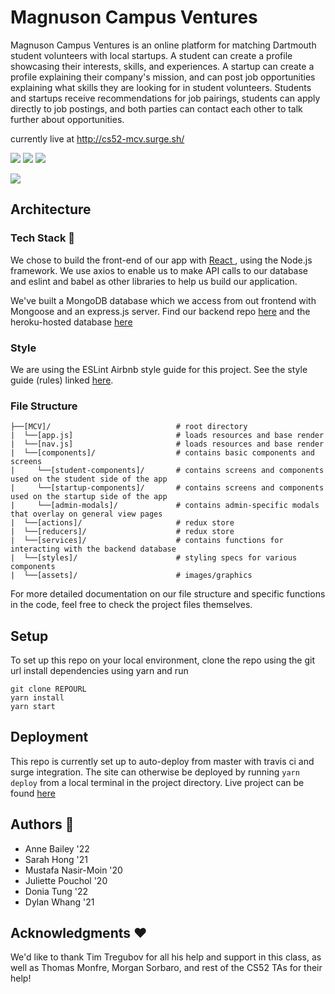 # Magnuson Campus Ventures

Magnuson Campus Ventures is an online platform for matching Dartmouth student volunteers with local startups. A student can create a profile showcasing their interests, skills, and experiences. A startup can create a profile explaining their company's mission, and can post job opportunities explaining what skills they are looking for in student volunteers. Students and startups receive recommendations for job pairings, students can apply directly to job postings, and both parties can contact each other to talk further about opportunities.

currently live at http://cs52-mcv.surge.sh/

![](https://i.imgur.com/w7FVtXj.png)
![](https://i.imgur.com/sHekLkE.png)
![](https://i.imgur.com/hzHY2xJ.png)

![](https://i.imgur.com/36UE3Tk.jpg)

## Architecture

### Tech Stack 🥞

We chose to build the front-end of our app with [React ](https://reactjs.org/), using the Node.js framework. We use axios to enable us to make API calls to our database and eslint and babel as other libraries to help us build our application.

We've built a MongoDB database which we access from out frontend with Mongoose and an express.js server. 
Find our backend repo [here](https://github.com/dartmouth-cs52-20S/project-mcv-backend) and the heroku-hosted database [here](https://project-mcv.herokuapp.com/)

### Style

We are using the ESLint Airbnb style guide for this project. See the style guide (rules) linked [here](https://github.com/airbnb/javascript).

### File Structure

```
├──[MCV]/                            # root directory
|  └──[app.js]                       # loads resources and base render
|  └──[nav.js]                       # loads resources and base render
|  └──[components]/                  # contains basic components and screens
|     └──[student-components]/       # contains screens and components used on the student side of the app
|     └──[startup-components]/       # contains screens and components used on the startup side of the app
|     └──[admin-modals]/             # contains admin-specific modals that overlay on general view pages
|  └──[actions]/                     # redux store
|  └──[reducers]/                    # redux store
|  └──[services]/                    # contains functions for interacting with the backend database
|  └──[styles]/                      # styling specs for various components
|  └──[assets]/                      # images/graphics
```

For more detailed documentation on our file structure and specific functions in the code, feel free to check the project files themselves.

## Setup
To set up this repo on your local environment, clone the repo using the git url
install dependencies using yarn and run
```
git clone REPOURL
yarn install
yarn start 
```

## Deployment

This repo is currently set up to auto-deploy from master with travis ci and surge integration.
The site can otherwise be deployed by running `yarn deploy` from a local terminal in the project directory. 
Live project can be found [here](http://cs52-mcv.surge.sh/)

## Authors 📝

* Anne Bailey '22
* Sarah Hong '21
* Mustafa Nasir-Moin '20
* Juliette Pouchol '20
* Donia Tung '22
* Dylan Whang '21

## Acknowledgments ❤️

We'd like to thank Tim Tregubov for all his help and support in this class, as well as Thomas Monfre, Morgan Sorbaro, and rest of the CS52 TAs for their help! 

